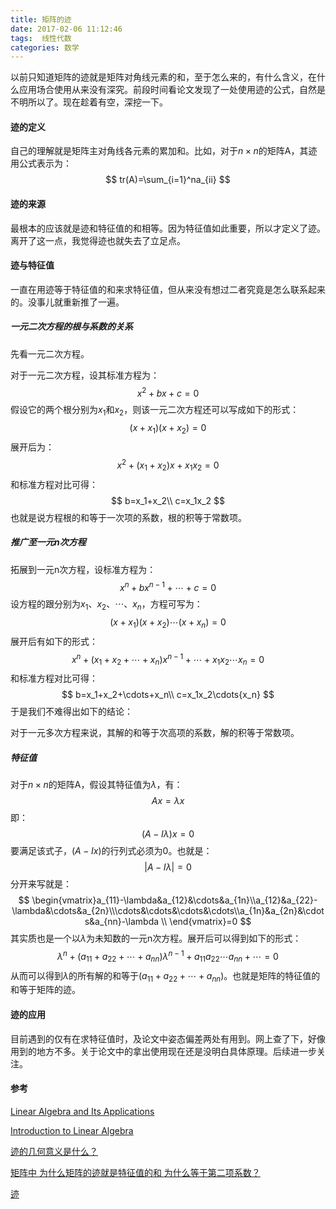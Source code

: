 ```yaml
---
title: 矩阵的迹
date: 2017-02-06 11:12:46
tags:  线性代数
categories: 数学
---
```




以前只知道矩阵的迹就是矩阵对角线元素的和，至于怎么来的，有什么含义，在什么应用场合使用从来没有深究。前段时间看论文发现了一处使用迹的公式，自然是不明所以了。现在趁着有空，深挖一下。



<!--more-->



#### 迹的定义

自己的理解就是矩阵主对角线各元素的累加和。比如，对于$n\times{n}$的矩阵A，其迹用公式表示为：
$$
tr(A)=\sum_{i=1}^na_{ii}
$$


#### 迹的来源

最根本的应该就是迹和特征值的和相等。因为特征值如此重要，所以才定义了迹。离开了这一点，我觉得迹也就失去了立足点。



#### 迹与特征值

一直在用迹等于特征值的和来求特征值，但从来没有想过二者究竟是怎么联系起来的。没事儿就重新推了一遍。



##### 一元二次方程的根与系数的关系

先看一元二次方程。



对于一元二次方程，设其标准方程为：
$$
x^2+bx+c=0
$$
假设它的两个根分别为$x_1$和$x_2$，则该一元二次方程还可以写成如下的形式：
$$
(x+x_1)(x+x_2)=0
$$
展开后为：
$$
x^2+(x_1+x_2)x+x_1x_2=0
$$
和标准方程对比可得：
$$
b=x_1+x_2\\
c=x_1x_2
$$
也就是说方程根的和等于一次项的系数，根的积等于常数项。



##### 推广至一元n次方程

拓展到一元n次方程，设标准方程为：
$$
x^n+bx^{n-1}+\cdots+c=0
$$
设方程的跟分别为$x_1$、$x_2$、$\cdots$、$x_n$，方程可写为：
$$
(x+x_1)(x+x_2)\cdots(x+x_n)=0
$$
展开后有如下的形式：
$$
x^n+(x_1+x_2+\cdots+x_n)x^{n-1}+\cdots+x_1x_2\cdots{x_n}=0
$$
和标准方程对比可得：
$$
b=x_1+x_2+\cdots+x_n\\
c=x_1x_2\cdots{x_n}
$$
于是我们不难得出如下的结论：

对于一元多次方程来说，其解的和等于次高项的系数，解的积等于常数项。



##### 特征值

对于$n\times{n}$的矩阵A，假设其特征值为$\lambda$，有：
$$
Ax=\lambda{x}
$$
即：
$$
(A-I\lambda)x=0
$$
要满足该式子，$(A-Ix)$的行列式必须为0。也就是：
$$
|A-I\lambda|=0
$$
分开来写就是：
$$
\begin{vmatrix}a_{11}-\lambda&a_{12}&\cdots&a_{1n}\\a_{12}&a_{22}-\lambda&\cdots&a_{2n}\\\cdots&\cdots&\cdots&\cdots\\a_{1n}&a_{2n}&\cdots&a_{nn}-\lambda \\ \end{vmatrix}=0
$$
其实质也是一个以$\lambda$为未知数的一元n次方程。展开后可以得到如下的形式：
$$
\lambda^n+(a_{11}+a_{22}+\cdots+a_{nn})\lambda^{n-1}+a_{11}a_{22}\cdots{a_{nn}}+\cdots=0
$$
从而可以得到$\lambda$的所有解的和等于$(a_{11}+a_{22}+\cdots+a_{nn})$。也就是矩阵的特征值的和等于矩阵的迹。



#### 迹的应用

目前遇到的仅有在求特征值时，及论文中姿态偏差两处有用到。网上查了下，好像用到的地方不多。关于论文中的拿出使用现在还是没明白具体原理。后续进一步关注。



#### 参考

[Linear Algebra and Its Applications](https://www.amazon.cn/gp/product/0030105676/ref=as_li_tf_tl?ie=UTF8&camp=536&creative=3200&creativeASIN=0030105676&linkCode=as2&tag=cbp00-23)

[Introduction to Linear Algebra](https://www.amazon.cn/gp/product/0980232716/ref=as_li_tf_tl?ie=UTF8&camp=536&creative=3200&creativeASIN=0980232716&linkCode=as2&tag=cbp00-23)

[迹的几何意义是什么？](https://www.zhihu.com/question/20533117)

[矩阵中 为什么矩阵的迹就是特征值的和 为什么等于第二项系数？](https://zhidao.baidu.com/question/517198127.html)

[迹](https://zh.wikipedia.org/wiki/%E8%B7%A1)


















